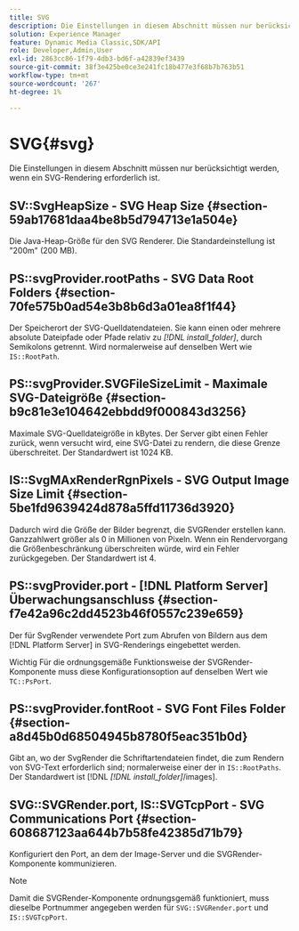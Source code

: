 ```yaml
---
title: SVG
description: Die Einstellungen in diesem Abschnitt müssen nur berücksichtigt werden, wenn ein SVG-Rendering erforderlich ist.
solution: Experience Manager
feature: Dynamic Media Classic,SDK/API
role: Developer,Admin,User
exl-id: 2863cc86-1f79-4db3-bd6f-a42839ef3439
source-git-commit: 38f3e425be0ce3e241fc18b477e3f68b7b763b51
workflow-type: tm+mt
source-wordcount: '267'
ht-degree: 1%

---
```


# SVG{#svg}

Die Einstellungen in diesem Abschnitt müssen nur berücksichtigt werden, wenn ein SVG-Rendering erforderlich ist.

## SV::SvgHeapSize - SVG Heap Size {#section-59ab17681daa4be8b5d794713e1a504e}

Die Java-Heap-Größe für den SVG Renderer. Die Standardeinstellung ist &quot;200m&quot; (200 MB).

## PS::svgProvider.rootPaths - SVG Data Root Folders {#section-70fe575b0ad54e3b8b6d3a01ea8f1f44}

Der Speicherort der SVG-Quelldatendateien. Sie kann einen oder mehrere absolute Dateipfade oder Pfade relativ zu *[!DNL install_folder]*, durch Semikolons getrennt. Wird normalerweise auf denselben Wert wie `IS::RootPath`.

## PS::svgProvider.SVGFileSizeLimit - Maximale SVG-Dateigröße {#section-b9c81e3e104642ebbdd9f000843d3256}

Maximale SVG-Quelldateigröße in kBytes. Der Server gibt einen Fehler zurück, wenn versucht wird, eine SVG-Datei zu rendern, die diese Grenze überschreitet. Der Standardwert ist 1024 KB.

## IS::SvgMAxRenderRgnPixels - SVG Output Image Size Limit {#section-5be1fd9639424d878a5ffd11736d3920}

Dadurch wird die Größe der Bilder begrenzt, die SVGRender erstellen kann. Ganzzahlwert größer als 0 in Millionen von Pixeln. Wenn ein Rendervorgang die Größenbeschränkung überschreiten würde, wird ein Fehler zurückgegeben. Der Standardwert ist 4.

## PS::svgProvider.port - [!DNL Platform Server] Überwachungsanschluss {#section-f7e42a96c2dd4523b46f0557c239e659}

Der für SvgRender verwendete Port zum Abrufen von Bildern aus dem [!DNL Platform Server] in SVG-Renderings eingebettet werden.

Wichtig Für die ordnungsgemäße Funktionsweise der SVGRender-Komponente muss diese Konfigurationsoption auf denselben Wert wie `TC::PsPort`.

## PS::svgProvider.fontRoot - SVG Font Files Folder {#section-a8d45b0d68504945b8780f5eac351b0d}

Gibt an, wo der SvgRender die Schriftartendateien findet, die zum Rendern von SVG-Text erforderlich sind; normalerweise einer der in `IS::RootPaths`. Der Standardwert ist [!DNL  *[!DNL install_folder]*/images].

## SVG::SVGRender.port, IS::SVGTcpPort - SVG Communications Port {#section-608687123aa644b7b58fe42385d71b79}

Konfiguriert den Port, an dem der Image-Server und die SVGRender-Komponente kommunizieren.

>[!NOTE]
>
>Damit die SVGRender-Komponente ordnungsgemäß funktioniert, muss dieselbe Portnummer angegeben werden für `SVG::SVGRender.port` und `IS::SVGTcpPort`.
